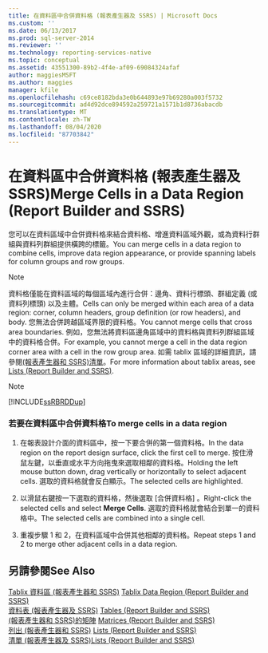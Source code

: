 ```yaml
---
title: 在資料區中合併資料格 (報表產生器及 SSRS) | Microsoft Docs
ms.custom: ''
ms.date: 06/13/2017
ms.prod: sql-server-2014
ms.reviewer: ''
ms.technology: reporting-services-native
ms.topic: conceptual
ms.assetid: 43551300-89b2-4f4e-af09-69084324afaf
author: maggiesMSFT
ms.author: maggies
manager: kfile
ms.openlocfilehash: c69ce8182bda3e0b644893e97b69280a003f5732
ms.sourcegitcommit: ad4d92dce894592a259721a1571b1d8736abacdb
ms.translationtype: MT
ms.contentlocale: zh-TW
ms.lasthandoff: 08/04/2020
ms.locfileid: "87703842"
---
```

# <a name="merge-cells-in-a-data-region-report-builder-and-ssrs"></a><span data-ttu-id="3c2f4-102">在資料區中合併資料格 (報表產生器及 SSRS)</span><span class="sxs-lookup"><span data-stu-id="3c2f4-102">Merge Cells in a Data Region (Report Builder and SSRS)</span></span>
  <span data-ttu-id="3c2f4-103">您可以在資料區域中合併資料格來結合資料格、增進資料區域外觀，或為資料行群組與資料列群組提供橫跨的標籤。</span><span class="sxs-lookup"><span data-stu-id="3c2f4-103">You can merge cells in a data region to combine cells, improve data region appearance, or provide spanning labels for column groups and row groups.</span></span>  
  
> [!NOTE]  
>  <span data-ttu-id="3c2f4-104">資料格僅能在資料區域的每個區域內進行合併：邊角、資料行標頭、群組定義 (或資料列標頭) 以及主體。</span><span class="sxs-lookup"><span data-stu-id="3c2f4-104">Cells can only be merged within each area of a data region: corner, column headers, group definition (or row headers), and body.</span></span> <span data-ttu-id="3c2f4-105">您無法合併跨越區域界限的資料格。</span><span class="sxs-lookup"><span data-stu-id="3c2f4-105">You cannot merge cells that cross area boundaries.</span></span> <span data-ttu-id="3c2f4-106">例如，您無法將資料區邊角區域中的資料格與資料列群組區域中的資料格合併。</span><span class="sxs-lookup"><span data-stu-id="3c2f4-106">For example, you cannot merge a cell in the data region corner area with a cell in the row group area.</span></span> <span data-ttu-id="3c2f4-107">如需 tablix 區域的詳細資訊，請參閱[&#40;報表產生器和 SSRS&#41;清單](tables-matrices-and-lists-report-builder-and-ssrs.md)。</span><span class="sxs-lookup"><span data-stu-id="3c2f4-107">For more information about tablix areas, see [Lists &#40;Report Builder and SSRS&#41;](tables-matrices-and-lists-report-builder-and-ssrs.md).</span></span>  
  
> [!NOTE]  
>  [!INCLUDE[ssRBRDDup](../../includes/ssrbrddup-md.md)]  
  
### <a name="to-merge-cells-in-a-data-region"></a><span data-ttu-id="3c2f4-108">若要在資料區中合併資料格</span><span class="sxs-lookup"><span data-stu-id="3c2f4-108">To merge cells in a data region</span></span>  
  
1.  <span data-ttu-id="3c2f4-109">在報表設計介面的資料區中，按一下要合併的第一個資料格。</span><span class="sxs-lookup"><span data-stu-id="3c2f4-109">In the data region on the report design surface, click the first cell to merge.</span></span> <span data-ttu-id="3c2f4-110">按住滑鼠左鍵，以垂直或水平方向拖曳來選取相鄰的資料格。</span><span class="sxs-lookup"><span data-stu-id="3c2f4-110">Holding the left mouse button down, drag vertically or horizontally to select adjacent cells.</span></span> <span data-ttu-id="3c2f4-111">選取的資料格就會反白顯示。</span><span class="sxs-lookup"><span data-stu-id="3c2f4-111">The selected cells are highlighted.</span></span>  
  
2.  <span data-ttu-id="3c2f4-112">以滑鼠右鍵按一下選取的資料格，然後選取 [合併資料格]  。</span><span class="sxs-lookup"><span data-stu-id="3c2f4-112">Right-click the selected cells and select **Merge Cells**.</span></span> <span data-ttu-id="3c2f4-113">選取的資料格就會結合到單一的資料格中。</span><span class="sxs-lookup"><span data-stu-id="3c2f4-113">The selected cells are combined into a single cell.</span></span>  
  
3.  <span data-ttu-id="3c2f4-114">重複步驟 1 和 2，在資料區域中合併其他相鄰的資料格。</span><span class="sxs-lookup"><span data-stu-id="3c2f4-114">Repeat steps 1 and 2 to merge other adjacent cells in a data region.</span></span>  
  
## <a name="see-also"></a><span data-ttu-id="3c2f4-115">另請參閱</span><span class="sxs-lookup"><span data-stu-id="3c2f4-115">See Also</span></span>  
 <span data-ttu-id="3c2f4-116">[Tablix 資料區 &#40;報表產生器和 SSRS&#41;](../tablix-data-region-report-builder-and-ssrs.md) </span><span class="sxs-lookup"><span data-stu-id="3c2f4-116">[Tablix Data Region &#40;Report Builder and SSRS&#41;](../tablix-data-region-report-builder-and-ssrs.md) </span></span>  
 <span data-ttu-id="3c2f4-117">[資料表 &#40;報表產生器及 SSRS&#41;](tables-report-builder-and-ssrs.md) </span><span class="sxs-lookup"><span data-stu-id="3c2f4-117">[Tables &#40;Report Builder  and SSRS&#41;](tables-report-builder-and-ssrs.md) </span></span>  
 <span data-ttu-id="3c2f4-118">[&#40;報表產生器和 SSRS&#41;的矩陣](create-a-matrix-report-builder-and-ssrs.md) </span><span class="sxs-lookup"><span data-stu-id="3c2f4-118">[Matrices &#40;Report Builder and SSRS&#41;](create-a-matrix-report-builder-and-ssrs.md) </span></span>  
 <span data-ttu-id="3c2f4-119">[列出 &#40;報表產生器和 SSRS&#41;](create-invoices-and-forms-with-lists-report-builder-and-ssrs.md) </span><span class="sxs-lookup"><span data-stu-id="3c2f4-119">[Lists &#40;Report Builder and SSRS&#41;](create-invoices-and-forms-with-lists-report-builder-and-ssrs.md) </span></span>  
 [<span data-ttu-id="3c2f4-120">清單 &#40;報表產生器及 SSRS&#41;</span><span class="sxs-lookup"><span data-stu-id="3c2f4-120">Lists &#40;Report Builder and SSRS&#41;</span></span>](tables-matrices-and-lists-report-builder-and-ssrs.md)  
  
  
